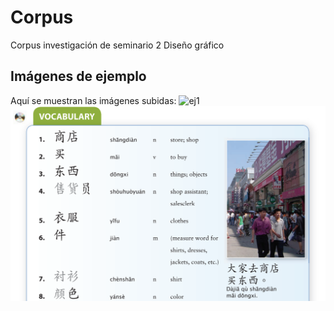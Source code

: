 # Corpus
Corpus investigación de seminario 2 Diseño gráfico
## Imágenes de ejemplo

Aquí se muestran las imágenes subidas:
![ej1](unnamed(4).png)
![ej2](vocabulario.png)
